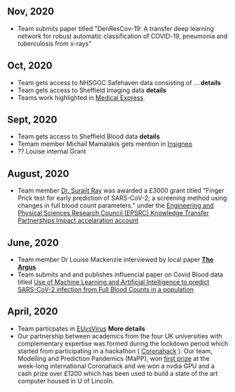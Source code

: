 ## Nov, 2020
 - Team submits paper titled "DenResCov-19: A transfer deep learning network for robust automatic classification of COVID-19, pneumonia and tuberculosis from x-rays"
 
## Oct, 2020
 - Team gets access to NHSGGC Safehaven data consisting of ....**details**
 - Team gets access to Sheffield Imaging data **details**
 - Teams work highlighted in [Medical Express](https://medicalxpress.com/news/2020-10-artificial-intelligence-early-covid-standard.html). 
 
## Sept, 2020
  - Team gets access to Sheffield Blood data **details**
  - Temam member Michail Mamalakis gets mention in [Insigneo](https://insigneo.org/2020/05/insigneo-phd-student-michail-mamalakis-takes-part-in-eu-covid-19-hackathon/)
  - ?? Louise internal Grant
 
## August, 2020
 - Team member [Dr. Surajit Ray](https://www.gla.ac.uk/schools/mathematicsstatistics/staff/surajitray/) was awarded a £3000 grant titled "Finger Prick test for early prediction of SARS-CoV-2; a screening method using changes in full blood count parameters." under the [Engineering and Physical Sciences Research Council (EPSRC)	 Knowledge Transfer Partnerships Impact accelaration account](https://www.gla.ac.uk/myglasgow/ris/knowledgeexchange/knowledgeexchangefunding/impactaccelerationaccounts/)


## June, 2020
 - Team member Dr Louise Mackenzie interviewed by local paper  [**The Argus**](https://www.theargus.co.uk/news/18547809.coronavirus-brighton-researcher-helps-develop-new-test/)
 - Team submits and and publishes influencial paper on Covid Blood data titled [Use of Machine Learning and Artificial Intelligence to predict SARS-CoV-2 infection from Full Blood Counts in a population](https://www.ncbi.nlm.nih.gov/pmc/articles/PMC7296324/)

 
## April, 2020
 - Team particpates in [EUvsVirus](https://www.euvsvirus.org/)   **More details** 
 - Our partnership between academics from the four UK universities with complementary expertise was formed during the lockdown period which started from participating in a hackathon ( [Coronahack](https://www.coronahack.co.uk/) ). Our team, Modelling and Prediction Pandemics (MaPP),  won [first prize](https://medium.com/@pauldowling/accelerating-scientific-collaboration-in-real-time-e1f682f54c87) at the week-long international Coronahack and we won a nvdia GPU and a cash prize over £1200 which has been used to build a state of the art computer housed in U of Lincoln.

